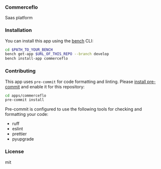 ### Commerceflo

Saas platform

### Installation

You can install this app using the [bench](https://github.com/frappe/bench) CLI:

```bash
cd $PATH_TO_YOUR_BENCH
bench get-app $URL_OF_THIS_REPO --branch develop
bench install-app commerceflo
```

### Contributing

This app uses `pre-commit` for code formatting and linting. Please [install pre-commit](https://pre-commit.com/#installation) and enable it for this repository:

```bash
cd apps/commerceflo
pre-commit install
```

Pre-commit is configured to use the following tools for checking and formatting your code:

- ruff
- eslint
- prettier
- pyupgrade

### License

mit

